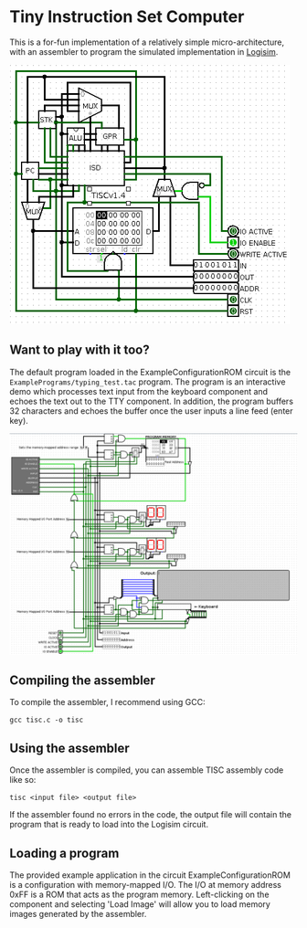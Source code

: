# Tiny Instruction Set Computer

This is a for-fun implementation of a relatively simple micro-architecture, with
an assembler to program the simulated implementation in [Logisim](http://www.cburch.com/logisim/).

![TISC v1.4](Screenshots/tiscv1_4.png)

## Want to play with it too?

The default program loaded in the ExampleConfigurationROM circuit is the
`ExamplePrograms/typing_test.tac` program. The program is an interactive demo
which processes text input from the keyboard component and echoes the text out
to the TTY component. In addition, the program buffers 32 characters and echoes
the buffer once the user inputs a line feed (enter key).

![TISC Example configuration](Screenshots/tiscv1_4_example.png)

## Compiling the assembler

To compile the assembler, I recommend using GCC:

	gcc tisc.c -o tisc

## Using the assembler

Once the assembler is compiled, you can assemble TISC assembly code like so:

	tisc <input file> <output file>

If the assembler found no errors in the code, the output file will contain the
program that is ready to load into the Logisim circuit.

## Loading a program

The provided example application in the circuit ExampleConfigurationROM is a 
configuration with memory-mapped I/O. The I/O at memory address 0xFF is a ROM 
that acts as the program memory. Left-clicking on the component and selecting
'Load Image' will allow you to load memory images generated by the assembler. 
